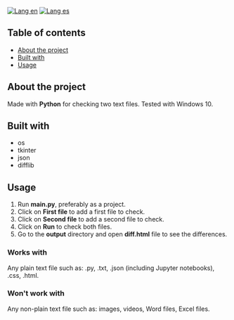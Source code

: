 [![Lang en](https://img.shields.io/badge/lang-en-blue?style=flat)](https://github.com/ian-ani/diff_files/blob/main/README.md)
[![Lang es](https://img.shields.io/badge/lang-es-red?style=flat)](https://github.com/ian-ani/diff_files/blob/main/README.es.md)

## Table of contents

- [About the project](#About-the-project)
- [Built with](#Built-with)
- [Usage](#Usage)

## About the project

Made with **Python** for checking two text files.
Tested with Windows 10.

## Built with

- os
- tkinter
- json
- difflib

## Usage

1. Run **main.py**, preferably as a project.
2. Click on **First file** to add a first file to check.
3. Click on **Second file** to add a second file to check.
4. Click on **Run** to check both files.
5. Go to the **output** directory and open **diff.html** file to see the differences.

### Works with

Any plain text file such as: .py, .txt, .json (including Jupyter notebooks), .css, .html.

### Won't work with

Any non-plain text file such as: images, videos, Word files, Excel files.